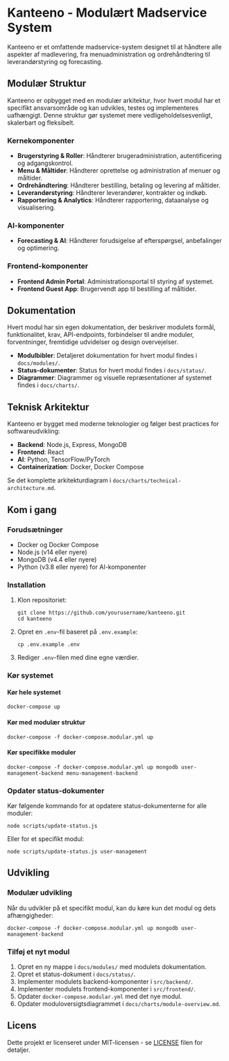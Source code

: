 # Kanteeno - Modulært Madservice System

Kanteeno er et omfattende madservice-system designet til at håndtere alle aspekter af madlevering, fra menuadministration og ordrehåndtering til leverandørstyring og forecasting.

## Modulær Struktur

Kanteeno er opbygget med en modulær arkitektur, hvor hvert modul har et specifikt ansvarsområde og kan udvikles, testes og implementeres uafhængigt. Denne struktur gør systemet mere vedligeholdelsesvenligt, skalerbart og fleksibelt.

### Kernekomponenter

- **Brugerstyring & Roller**: Håndterer brugeradministration, autentificering og adgangskontrol.
- **Menu & Måltider**: Håndterer oprettelse og administration af menuer og måltider.
- **Ordrehåndtering**: Håndterer bestilling, betaling og levering af måltider.
- **Leverandørstyring**: Håndterer leverandører, kontrakter og indkøb.
- **Rapportering & Analytics**: Håndterer rapportering, dataanalyse og visualisering.

### AI-komponenter

- **Forecasting & AI**: Håndterer forudsigelse af efterspørgsel, anbefalinger og optimering.

### Frontend-komponenter

- **Frontend Admin Portal**: Administrationsportal til styring af systemet.
- **Frontend Guest App**: Brugervendt app til bestilling af måltider.

## Dokumentation

Hvert modul har sin egen dokumentation, der beskriver modulets formål, funktionalitet, krav, API-endpoints, forbindelser til andre moduler, forventninger, fremtidige udvidelser og design overvejelser.

- **Modulbibler**: Detaljeret dokumentation for hvert modul findes i `docs/modules/`.
- **Status-dokumenter**: Status for hvert modul findes i `docs/status/`.
- **Diagrammer**: Diagrammer og visuelle repræsentationer af systemet findes i `docs/charts/`.

## Teknisk Arkitektur

Kanteeno er bygget med moderne teknologier og følger best practices for softwareudvikling:

- **Backend**: Node.js, Express, MongoDB
- **Frontend**: React
- **AI**: Python, TensorFlow/PyTorch
- **Containerization**: Docker, Docker Compose

Se det komplette arkitekturdiagram i `docs/charts/technical-architecture.md`.

## Kom i gang

### Forudsætninger

- Docker og Docker Compose
- Node.js (v14 eller nyere)
- MongoDB (v4.4 eller nyere)
- Python (v3.8 eller nyere) for AI-komponenter

### Installation

1. Klon repositoriet:
   ```
   git clone https://github.com/yourusername/kanteeno.git
   cd kanteeno
   ```

2. Opret en `.env`-fil baseret på `.env.example`:
   ```
   cp .env.example .env
   ```

3. Rediger `.env`-filen med dine egne værdier.

### Kør systemet

#### Kør hele systemet

```
docker-compose up
```

#### Kør med modulær struktur

```
docker-compose -f docker-compose.modular.yml up
```

#### Kør specifikke moduler

```
docker-compose -f docker-compose.modular.yml up mongodb user-management-backend menu-management-backend
```

### Opdater status-dokumenter

Kør følgende kommando for at opdatere status-dokumenterne for alle moduler:

```
node scripts/update-status.js
```

Eller for et specifikt modul:

```
node scripts/update-status.js user-management
```

## Udvikling

### Modulær udvikling

Når du udvikler på et specifikt modul, kan du køre kun det modul og dets afhængigheder:

```
docker-compose -f docker-compose.modular.yml up mongodb user-management-backend
```

### Tilføj et nyt modul

1. Opret en ny mappe i `docs/modules/` med modulets dokumentation.
2. Opret et status-dokument i `docs/status/`.
3. Implementer modulets backend-komponenter i `src/backend/`.
4. Implementer modulets frontend-komponenter i `src/frontend/`.
5. Opdater `docker-compose.modular.yml` med det nye modul.
6. Opdater moduloversigtsdiagrammet i `docs/charts/module-overview.md`.

## Licens

Dette projekt er licenseret under MIT-licensen - se [LICENSE](LICENSE) filen for detaljer.
